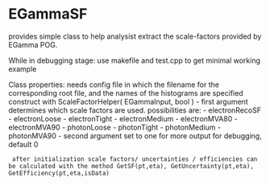 # EGammaSF


provides simple class to help analysist extract the scale-factors provided by EGamma POG.


While in debugging stage:
    use makefile and test.cpp to get minimal working example
    
    
Class properties:
     needs config file in which the filename for the corresponding root file, and the names of the histograms are specified 
     construct with ScaleFactorHelper( EGammaInput, bool )
        - first argument determines which scale factors are used. possibilities are:
                - electronRecoSF
                - electronLoose
                - electronTight
                - electronMedium
                - electronMVA80
                - electronMVA90
                - photonLoose
                - photonTight
                - photonMedium 
                - photonMVA90 
         - second argument set to one for more output for debugging, default 0       

     after initialization scale factors/ uncertainties / efficiencies can be calculated with the method GetSF(pt,eta), GetUncertainty(pt,eta), GetEfficiency(pt,eta,isData)
     
